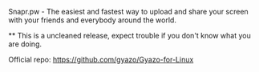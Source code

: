 Snapr.pw - The easiest and fastest way to upload and share your screen with your friends and everybody around the world.

** This is a uncleaned release, expect trouble if you don't know what you are doing.

Official repo: https://github.com/gyazo/Gyazo-for-Linux
